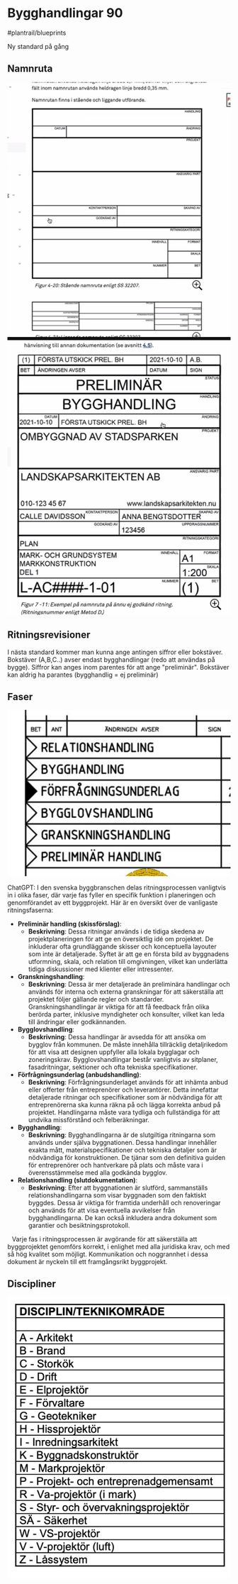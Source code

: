 # Bygghandlingar 90
#plantrail/blueprints

Ny standard på gång


## Namnruta
![](Bygghandlingar%2090/Pasted%20Graphic%201.png)
![](Bygghandlingar%2090/Pasted%20Graphic%202.png)

## Ritningsrevisioner
I nästa standard kommer man kunna ange antingen siffror eller bokstäver. Bokstäver (A,B,C..) avser endast bygghandlingar (redo att användas på bygge).
Siffror kan anges inom parentes för att ange "preliminär".
Bokstäver kan aldrig ha parantes (bygghandlig = ej preliminär)


## Faser
![](Bygghandlingar%2090/image.png)

ChatGPT: 
I den svenska byggbranschen delas ritningsprocessen vanligtvis in i olika faser, där varje fas fyller en specifik funktion i planeringen och genomförandet av ett byggprojekt. Här är en översikt över de vanligaste ritningsfaserna:
* **Preliminär handling (skissförslag)**:
  * **Beskrivning**: Dessa ritningar används i de tidiga skedena av projektplaneringen för att ge en översiktlig idé om projektet. De inkluderar ofta grundläggande skisser och konceptuella layouter som inte är detaljerade. Syftet är att ge en första bild av byggnadens utformning, skala, och relation till omgivningen, vilket kan underlätta tidiga diskussioner med klienter eller intressenter.
* **Granskningshandling**:
  * **Beskrivning**: Dessa är mer detaljerade än preliminära handlingar och används för interna och externa granskningar för att säkerställa att projektet följer gällande regler och standarder. Granskningshandlingar är viktiga för att få feedback från olika berörda parter, inklusive myndigheter och konsulter, vilket kan leda till ändringar eller godkännanden.
* **Bygglovshandling**:
  * **Beskrivning**: Dessa handlingar är avsedda för att ansöka om bygglov från kommunen. De måste innehålla tillräcklig detaljrikedom för att visa att designen uppfyller alla lokala bygglagar och zoneringskrav. Bygglovshandlingar består vanligtvis av sitplaner, fasadritningar, sektioner och ofta tekniska specifikationer.
* **Förfrågningsunderlag (anbudshandling)**:
  * **Beskrivning**: Förfrågningsunderlaget används för att inhämta anbud eller offerter från entreprenörer och leverantörer. Detta innefattar detaljerade ritningar och specifikationer som är nödvändiga för att entreprenörerna ska kunna räkna på och lägga korrekta anbud på projektet. Handlingarna måste vara tydliga och fullständiga för att undvika missförstånd och felberäkningar.
* **Bygghandling**:
  * **Beskrivning**: Bygghandlingarna är de slutgiltiga ritningarna som används under själva byggnationen. Dessa handlingar innehåller exakta mått, materialspecifikationer och tekniska detaljer som är nödvändiga för konstruktionen. De tjänar som den definitiva guiden för entreprenörer och hantverkare på plats och måste vara i överensstämmelse med alla godkända bygglov.
* **Relationshandling (slutdokumentation)**:
  * **Beskrivning**: Efter att byggnationen är slutförd, sammanställs relationshandlingarna som visar byggnaden som den faktiskt byggdes. Dessa är viktiga för framtida underhåll och renoveringar och används för att visa eventuella avvikelser från bygghandlingarna. De kan också inkludera andra dokument som garantier och besiktningsprotokoll.

⠀Varje fas i ritningsprocessen är avgörande för att säkerställa att byggprojektet genomförs korrekt, i enlighet med alla juridiska krav, och med så hög kvalitet som möjligt. Kommunikation och noggrannhet i dessa dokument är nyckeln till ett framgångsrikt byggprojekt.


## Discipliner
![](Bygghandlingar%2090/105AD7BB-55D7-411E-8EB5-EE09D70C7A52.png)